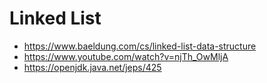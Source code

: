 # Linked List

- https://www.baeldung.com/cs/linked-list-data-structure
- https://www.youtube.com/watch?v=njTh_OwMljA
- https://openjdk.java.net/jeps/425
